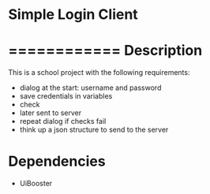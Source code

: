 Simple Login Client
============
============
Description
============
This is a school project with the following requirements:

- dialog at the start: username and password
- save credentials in variables
- check
- later sent to server
- repeat dialog if checks fail
- think up a json structure to send to the server

Dependencies
=============
- UiBooster